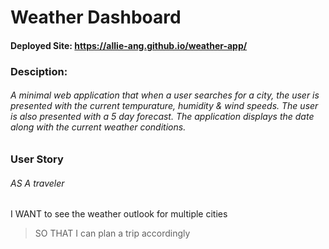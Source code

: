 # Weather Dashboard

#### Deployed Site: https://allie-ang.github.io/weather-app/

### Desciption:
###### A minimal web application that when a user searches for a city, the user is presented with the current tempurature, humidity & wind speeds. The user is also presented with a 5 day forecast. The application displays the date along with the current weather conditions. 

### User Story

###### AS A traveler
I WANT to see the weather outlook for multiple cities
 > SO THAT I can plan a trip accordingly
